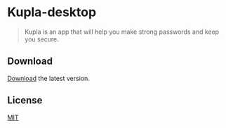 # Kupla-desktop
> Kupla is an app that will help you make strong passwords and keep you secure.

## Download

[Download](https://github.com/TheJeme/Kupla-desktop/releases/ "Kupla-desktop") the latest version.

## License

[MIT](LICENSE)
